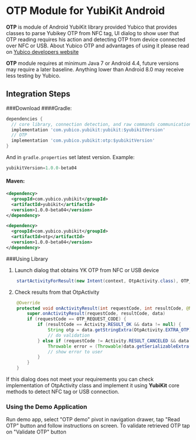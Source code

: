 # OTP Module for YubiKit Android
**OTP** is module of Android YubiKit library provided Yubico that provides classes to parse Yubikey OTP from NFC tag, UI dialog to show user that OTP reading requires his action and detecting OTP from device connected over NFC or USB.
About Yubico OTP and advantages of using it please read on [Yubico developers website](https://developers.yubico.com/OTP/OTPs_Explained.html)

**OTP** module requires at minimum  Java 7 or Android 4.4, future versions may require a later baseline. Anything lower than Android 8.0 may receive less testing by Yubico.

## Integration Steps <a name="integration_steps"></a>
###Download
####Gradle:

```gradle
dependencies {  
  // core library, connection detection, and raw commands communication with YubiKey
  implementation 'com.yubico.yubikit:yubikit:$yubikitVersion'
  // OTP
  implementation 'com.yubico.yubikit:otp:$yubikitVersion'
}
```
And in `gradle.properties` set latest version. Example:
```gradle
yubikitVersion=1.0.0-beta04
```
#### Maven:
```xml
<dependency>
  <groupId>com.yubico.yubikit</groupId>
  <artifactId>yubikit</artifactId>
  <version>1.0.0-beta04</version>
</dependency>

<dependency>
  <groupId>com.yubico.yubikit</groupId>
  <artifactId>otp</artifactId>
  <version>1.0.0-beta04</version>
</dependency>
```
###Using Library <a name="using_lib"></a>

1. Launch dialog that obtains YK OTP from NFC or USB device
```java
    startActivityForResult(new Intent(context, OtpActivity.class), OTP_REQUEST_CODE)
```

2. Check results from that OtpActivity
```java
    @Override
    protected void onActivityResult(int requestCode, int resultCode, @Nullable Intent data) {
        super.onActivityResult(requestCode, resultCode, data)
        if (requestCode == OTP_REQUEST_CODE) {
            if (resultCode == Activity.RESULT_OK && data != null) {
                String otp = data.getStringExtra(OtpActivity.EXTRA_OTP);
                // do validation
            } else if (requestCode != Activity.RESULT_CANCELED && data != null) {
                Throwable error = (Throwable)data.getSerializableExtra(OtpActivity.EXTRA_ERROR);
                // show error to user
            }
        }
    }
```

If this dialog does not meet your requirements you can check implementation of OtpActivity class and implement it using **YubiKit** core methods to detect NFC tag or USB connection.

### Using the Demo Application <a name="using_demo"></a>
Run demo app, select "OTP demo" pivot in navigation drawer, tap "Read OTP" button and follow instructions on screen.
To validate retrieved OTP tap on "Validate OTP" button 
